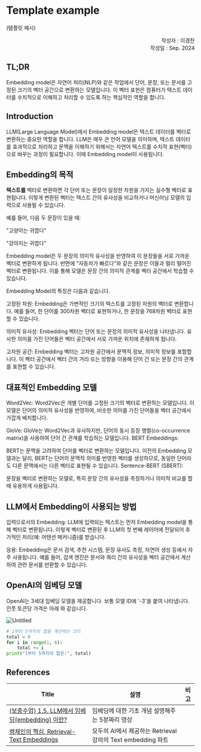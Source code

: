 # Template example
(템플릿 예시)

<div style="text-align: right"> 작성자 : 이경찬</div>

<div style="text-align: right"> 작성일 : Sep. 2024</div>

## TL;DR
Embedding model은 자연어 처리(NLP)와 같은 작업에서 단어, 문장, 또는 문서를 고정된 크기의 벡터 공간으로 변환하는 모델입니다. 이 벡터 표현은 컴퓨터가 텍스트 데이터를 수치적으로 이해하고 처리할 수 있도록 하는 핵심적인 역할을 합니다.

## Introduction
LLM(Large Language Model)에서 Embedding model은 텍스트 데이터를 벡터로 변환하는 중요한 역할을 합니다. LLM은 매우 큰 언어 모델을 의미하며, 텍스트 데이터를 효과적으로 처리하고 문맥을 이해하기 위해서는 자연어 텍스트를 수치적 표현(벡터)으로 바꾸는 과정이 필요합니다. 이때 Embedding model이 사용됩니다.

## Embedding의 목적
__텍스트를__ 벡터로 변환하면 각 단어 또는 문장이 일정한 차원을 가지는 실수형 벡터로 표현됩니다. 이렇게 변환된 벡터는 텍스트 간의 유사성을 비교하거나 머신러닝 모델의 입력으로 사용될 수 있습니다.

예를 들어, 다음 두 문장이 있을 때:

"고양이는 귀엽다"

"강아지는 귀엽다"

Embedding model은 두 문장의 의미적 유사성을 반영하여 이 문장들을 서로 가까운 벡터로 변환하게 됩니다. 반면에 "자동차가 빠르다"와 같은 문장은 이들과 멀리 떨어진 벡터로 변환됩니다. 이를 통해 모델은 문장 간의 의미적 관계를 벡터 공간에서 학습할 수 있습니다.

Embedding Model의 특징은 다음과 같습니다.

고정된 차원: Embedding은 가변적인 크기의 텍스트를 고정된 차원의 벡터로 변환합니다. 예를 들어, 한 단어를 300차원 벡터로 표현하거나, 한 문장을 768차원 벡터로 표현할 수 있습니다.

의미적 유사성: Embedding 벡터는 단어 또는 문장의 의미적 유사성을 나타냅니다. 유사한 의미를 가진 단어들은 벡터 공간에서 서로 가까운 위치에 존재하게 됩니다.

고차원 공간: Embedding 벡터는 고차원 공간에서 문맥적 정보, 의미적 정보를 포함합니다. 이 벡터 공간에서 벡터 간의 거리 또는 방향을 이용해 단어 간 또는 문장 간의 관계를 표현할 수 있습니다.

## 대표적인 Embedding 모델

Word2Vec: Word2Vec은 개별 단어를 고정된 크기의 벡터로 변환하는 모델입니다. 이 모델은 단어의 의미적 유사성을 반영하여, 비슷한 의미를 가진 단어들을 벡터 공간에서 가깝게 배치합니다.

GloVe: GloVe는 Word2Vec과 유사하지만, 단어의 동시 등장 행렬(co-occurrence matrix)을 사용하여 단어 간 관계를 학습하는 모델입니다.
BERT Embeddings:

BERT는 문맥을 고려하여 단어를 벡터로 변환하는 모델입니다. 이전의 Embedding 모델과는 달리, BERT는 단어의 문맥적 의미를 반영한 벡터를 생성하므로, 동일한 단어라도 다른 문맥에서는 다른 벡터로 표현될 수 있습니다.
Sentence-BERT (SBERT):

문장을 벡터로 변환하는 모델로, 특히 문장 간의 유사성을 측정하거나 의미적 비교를 할 때 유용하게 사용됩니다.

## LLM에서 Embedding이 사용되는 방법
입력으로서의 Embedding: LLM에 입력되는 텍스트는 먼저 Embedding model을 통해 벡터로 변환됩니다. 이렇게 벡터로 변환된 후 LLM의 첫 번째 레이어에 전달되어 추가적인 처리(예: 어텐션 메커니즘)를 받습니다.

응용: Embedding은 문서 검색, 추천 시스템, 문장 유사도 측정, 자연어 생성 등에서 자주 사용됩니다. 예를 들어, 검색 엔진은 문서와 쿼리 간의 유사성을 벡터 공간에서 계산하여 관련 문서를 반환할 수 있습니다.

## OpenAI의 임베딩 모델

OpenAI는 3세대 임베딩 모델을 제공합니다. 보통 모델 ID에 '-3'을 붙여 나타냅니다. 인풋 토큰당 가격은 아래 와 같습니다.

![Untitled](https://github.com/user-attachments/assets/6c945018-9cbf-46b3-aa2e-a39143996a2f)

```python
# 1부터 5까지의 합을 계산하는 코드
total = 0
for i in range(1, 6):
    total += i
print("1부터 5까지의 합은:", total)
```

## References

| Title                                                                     | 설명                                            | 비고   |
|-------------------------------------------------------------------------------------|-----------------------------------------------|------|
| [(보충수업) 1.5. LLM에서 임베딩(embedding) 이란?](https://www.youtube.com/watch?v=A5IU1onjh4c) | 임베딩에 대한 기초 개념 설명해주는 5분짜리 영상                   |  |
| [랭체인의 핵심, Retrieval-Text Embeddings](https://www.youtube.com/watch?v=qH69XGQZHDg)                                              | 모두의 AI에서 제공하는 Retrieval 강의의 Text embedding 파트 |  |

